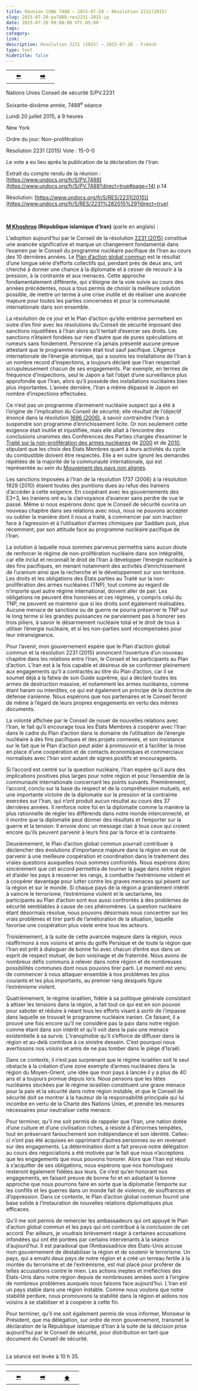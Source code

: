 ```yaml
---
title: Réunion CSNU 7488 – 2015-07-20 – Résolution 2231(2015)
slug: 2015-07-20-pv7488-res2231-2015-ip
date: 2015-07-20 09:00:00 UTC-05:00
tags: 
category: 
link: 
description: Resolution 2231 (2015) – 2015-07-20 - French
type: text
hidetitle: false
---
```


<table><tr>
  <th scope="col" style="width: 50px;"><a href="/fr/statement/2010-06-09-pv6335-res1929-2010-ip/">⬅️</a></th>
  <th scope="col" style="width: 50px;"><a href="/fr/statement1/introduction1/">➡️</a></th>    
</tr></table>

Nations Unies Conseil de sécurité S/PV.2231

Soixante-dixième année, 7488<sup>e</sup> séance

Lundi 20 juillet 2015, à 9 heures

New York

Ordre du jour: Non-prolifération

Résolution 2231 (2015) Vote : 15-0-0

Le vote a eu lieu après la publication de la déclaration de l'Iran.

Extrait du compte rendu de la réunion : [https://www.undocs.org/fr/S/PV.7488](https://www.undocs.org/fr/S/PV.7488?direct=true#page=14) p.14

Résolution: [https://www.undocs.org/fr/S/RES/2231(2015)](https://www.undocs.org/fr/S/RES/2231%282015%29?direct=true)

<br>

**[M Khoshroo](https://fr.wikipedia.org/wiki/Gholamali_Khoshroo)  (République islamique d’Iran)** (parle en anglais) : 

L’adoption aujourd’hui par le Conseil de la résolution [2231 (2015)](https://www.undocs.org/fr/S/RES/2231%282015%29?direct=true) constitue une avancée significative et marque un changement fondamental dans l’examen par le Conseil du programme nucléaire pacifique de l’Iran au cours des 10 dernières années. Le [Plan d’action global commun](https://www.undocs.org/fr/S/RES/2231%282015%29?direct=true#page=8) est le résultat d’une longue série d’efforts collectifs qui, pendant près de deux ans, ont cherché à donner une chance à la diplomatie et à cesser de recourir à la pression, à la contrainte et aux menaces. Cette approche fondamentalement différente, qui s’éloigne de la voie suivie au cours des années précédentes, nous a tous permis de choisir la meilleure solution possible, de mettre un terme à une crise inutile et de réaliser une avancée majeure pour toutes les parties concernées et pour la communauté internationale dans son ensemble.

La résolution de ce jour et le Plan d’action qu’elle entérine permettent en outre d’en finir avec les résolutions du Conseil de sécurité imposant des sanctions injustifiées à l’Iran alors qu’il tentait d’exercer ses droits. Les sanctions n’étaient fondées sur rien d’autre que de pures spéculations et rumeurs sans fondement. Personne n’a jamais présenté aucune preuve attestant que le programme iranien était tout sauf pacifique. L’Agence internationale de l’énergie atomique, qui a soumis les installations de l’Iran à un nombre record d’inspections, a toujours déclaré que l’Iran respectait scrupuleusement chacun de ses engagements. Par exemple, en termes de fréquence d’inspections, seul le Japon a fait l’objet d’une surveillance plus approfondie que l’Iran, alors qu’il possède des installations nucléaires bien plus importantes. L’année dernière, l’Iran a même dépassé le Japon en nombre d’inspections effectuées.

Ce n’est pas un programme d’armement nucléaire suspect qui a été à l’origine de l’implication du Conseil de sécurité; elle résultait de l’objectif énoncé dans la résolution [1696 (2006)](https://www.undocs.org/en/S/RES/1696%282006%29?direct=true), à savoir contraindre l’Iran à suspendre son programme d’enrichissement licite. Or non seulement cette exigence était inutile et injustifiée, mais elle allait à l’encontre des conclusions unanimes des Conférences des Parties chargée d’examiner le [Traité sur la non-prolifération des armes nucléaires](https://www.iaea.org/sites/default/files/publications/documents/infcircs/1970/infcirc140.pdf?direct=true) de [2000](https://www.iaea.org/topics/npt-review-conferences?direct=true) et de [2010](https://www.un.org/en/conf/npt/2010/direct=true), stipulant que les choix des États Membres quant à leurs activités du cycle du combustible doivent être respectés. Elle a en outre ignoré les demandes répétées de la majorité de la communauté internationale, qui est représentée au sein du [Mouvement des pays non alignés](https://fr.wikipedia.org/wiki/Non-Aligned_Movement).

Les sanctions imposées à l’Iran de la résolution 1737 (2006) à la résolution 1929 (2010) étaient toutes des punitions dues au refus des Iraniens d’accéder à cette exigence. En coopérant avec les gouvernements des E3+3, les Iraniens ont eu la clairvoyance d’avancer sans perdre de vue le passé. Même si nous espérons donc que le Conseil de sécurité ouvrira un nouveau chapitre dans ses relations avec nous, nous ne pouvons accepter ou oublier la manière dont il nous a traité, à commencer par son inaction face à l’agression et à l’utilisation d’armes chimiques par Saddam puis, plus récemment, par son attitude face au programme nucléaire pacifique de l’Iran.

La solution à laquelle nous sommes parvenus permettra sans aucun doute de renforcer le régime de non-prolifération nucléaire dans son intégralité, car elle inclut et reconnaît le droit de l’Iran à développer l’énergie nucléaire à des fins pacifiques, en menant notamment des activités d’enrichissement de l’uranium ainsi que la recherche et le développement sur son territoire. Les droits et les obligations des États parties au Traité sur la non-prolifération des armes nucléaires (TNP), tout comme au regard de n’importe quel autre régime international, doivent aller de pair. Les obligations ne peuvent être honorées et ces régimes, y compris celui du TNP, ne peuvent se maintenir que si les droits sont également réalisables. Aucune menace de sanctions ou de guerre ne pourra préserver le TNP sur le long terme si les grandes puissances ne parviennent pas à honorer ses trois piliers, à savoir le désarmement nucléaire total et le droit de tous à utiliser l’énergie nucléaire, et si les non-parties sont récompensées pour leur intransigeance.

Pour l’avenir, mon gouvernement espère que le Plan d’action global commun et la résolution 2231 (2015) annoncent l’ouverture d’un nouveau chapitre dans les relations entre l’Iran, le Conseil et les participants au Plan d’action. L’Iran est à la fois capable et désireux de se conformer pleinement aux engagements qu’il a contractés au titre du Plan d’action, car il se soumet déjà à la fatwa de son Guide suprême, qui a déclaré toutes les armes de destruction massive, et notamment les armes nucléaires, comme étant haram ou interdites, ce qui est également un principe de la doctrine de défense iranienne. Nous espérons que nos partenaires et le Conseil feront de même à l’égard de leurs propres engagements en vertu des mêmes documents.

La volonté affichée par le Conseil de nouer de nouvelles relations avec l’Iran, le fait qu’il encourage tous les États Membres à coopérer avec l’Iran dans le cadre du Plan d’action dans le domaine de l’utilisation de l’énergie nucléaire à des fins pacifiques et des projets connexes, et son insistance sur le fait que le Plan d’action peut aider à promouvoir et à faciliter la mise en place d’une coopération et de contacts économiques et commerciaux normalisés avec l’Iran sont autant de signes positifs et encourageants.

Si l’accord est centré sur la question nucléaire, l’Iran espère qu’il aura des implications positives plus larges pour notre région et pour l’ensemble de la communauté internationale concernant les points suivants. Premièrement, l’accord, conclu sur la base du respect et de la compréhension mutuels, est une importante victoire de la diplomatie sur la pression et la contrainte exercées sur l’Iran, qui n’ont produit aucun résultat au cours des 37 dernières années. Il renforce notre foi en la diplomatie comme la manière la plus rationnelle de régler les différends dans notre monde interconnecté, et il montre que la diplomatie peut donner des résultats et l’emporter sur la guerre et la tension. Il envoie donc un message clair à tous ceux qui croient encore qu’ils peuvent parvenir à leurs fins par la force et la contrainte.

Deuxièmement, le Plan d’action global commun pourrait contribuer à déclencher des évolutions d’importance majeure dans la région en vue de parvenir à une meilleure coopération et coordination dans le traitement des vraies questions auxquelles nous sommes confrontés. Nous espérons donc sincèrement que cet accord permettra de tourner la page dans notre région et d’aider les pays à resserrer les rangs, à combattre l’extrémisme violent et à coopérer davantage pour lutter contre les graves menaces qui pèsent sur la région et sur le monde. Si chaque pays de la région a grandement intérêt à vaincre le terrorisme, l’extrémisme violent et le sectarisme, les participants au Plan d’action sont eux aussi confrontés à des problèmes de sécurité semblables à cause de ces phénomènes. La question nucléaire étant désormais résolue, nous pouvons désormais nous concentrer sur les vrais problèmes et tirer parti de l’amélioration de la situation, laquelle favorise une coopération plus vaste entre tous les acteurs.

Troisièmement, à la suite de cette avancée majeure dans la région, nous réaffirmons à nos voisins et amis du golfe Persique et de toute la région que l’Iran est prêt à dialoguer de bonne foi avec chacun d’entre eux dans un esprit de respect mutuel, de bon voisinage et de fraternité. Nous avons de nombreux défis communs à relever dans notre région et de nombreuses possibilités communes dont nous pouvons tirer parti. Le moment est venu de commencer à nous attaquer ensemble à nos problèmes les plus courants et les plus importants, au premier rang desquels figure l’extrémisme violent. 

Quatrièmement, le régime israélien, fidèle à sa politique générale consistant à attiser les tensions dans la région, a fait tout ce qui est en son pouvoir pour saboter et réduire à néant tous les efforts visant à sortir de l’impasse dans laquelle se trouvait le programme nucléaire iranien. Ce faisant, il a prouvé une fois encore qu’il ne considère pas la paix dans notre région comme étant dans son intérêt et qu’il voit dans la paix une menace existentielle à sa survie. L’iranophobie qu’il s’efforce de diffuser dans la région et au-delà contribue à ce sinistre dessein. C’est pourquoi nous avertissons nos voisins et amis de ne pas tomber dans le piège d’Israël.

Dans ce contexte, il n’est pas surprenant que le régime israélien soit le seul obstacle à la création d’une zone exempte d’armes nucléaires dans la région du Moyen-Orient, une idée que mon pays à lancée il y a plus de 40 ans et a toujours promue depuis lors. Nous pensons que les têtes nucléaires stockées par le régime israélien constituent une grave menace pour la paix et la sécurité dans notre région instable, et que le Conseil de sécurité doit se montrer à la hauteur de la responsabilité principale qui lui incombe en vertu de la Charte des Nations Unies, et prendre les mesures nécessaires pour neutraliser cette menace.

Pour terminer, qu’il me soit permis de rappeler que l’Iran, une nation dotée d’une culture et d’une civilisation riches, a résisté à d’énormes tempêtes, tout en préservant farouchement son indépendance et son identité. Celles-ci n’ont pas été acquises en opprimant d’autres personnes ou en revenant sur des engagements. La détermination dont a fait preuve notre délégation au cours des négociations a été motivée par le fait que nous n’acceptons que les engagements que nous pouvons honorer. Alors que l’Iran est résolu à s’acquitter de ses obligations, nous espérons que nos homologues resteront également fidèles aux leurs. Ce n’est qu’en honorant nos engagements, en faisant preuve de bonne foi et en adoptant la bonne approche que nous pourrons faire en sorte que la diplomatie l’emporte sur les conflits et les guerres dans un monde fait de violence, de souffrances et d’oppression. Dans ce contexte, le Plan d’action global commun fournit une base solide à l’instauration de nouvelles relations diplomatiques plus efficaces.

Qu’il me soit permis de remercier les ambassadeurs qui ont appuyé le Plan d’action global commun et les pays qui ont contribué à la conclusion de cet accord. Par ailleurs, je voudrais brièvement réagir à certaines accusations infondées qui ont été portées par certains intervenants à la séance d’aujourd’hui. Il est paradoxal que l’Ambassadrice des États-Unis accuse mon gouvernement de déstabiliser la région et de soutenir le terrorisme. Un pays, qui a envahi deux pays de notre région et a créé un terreau fertile à la montée du terrorisme et de l’extrémisme, est mal placé pour proférer de telles accusations contre le mien. Les actions ineptes et irréfléchies des États-Unis dans notre région depuis de nombreuses années sont à l’origine de nombreux problèmes auxquels nous faisons face aujourd’hui. L’Iran est un pays stable dans une région instable. Comme nous voulons que notre stabilité perdure, nous promouvons la stabilité dans la région et aidons nos voisins à se stabiliser et à coopérer à cette fin.

Pour terminer, qu’il me soit également permis de vous informer, Monsieur le Président, que ma délégation, sur ordre de mon gouvernement, transmet la déclaration de la République islamique d’Iran à la suite de la décision prise aujourd’hui par le Conseil de sécurité, pour distribution en tant que document du Conseil de sécurité.

<br>
La séance est levée à 10 h 35.

<hr>
<table><tr>
  <th scope="col" style="width: 50px;"><a href="/fr/statement/2010-06-09-pv6335-res1929-2010-ip/">⬅️</a></th>
  <th scope="col" style="width: 50px;"><a href="/fr/statement1/introduction1/">➡️</a></th>
  <th scope="col" style="width: 50px;"><a href="/fr/statement/2015-07-20-pv7488-res2231-2015-ip/">⬆️</a></th>      
</tr></table>
